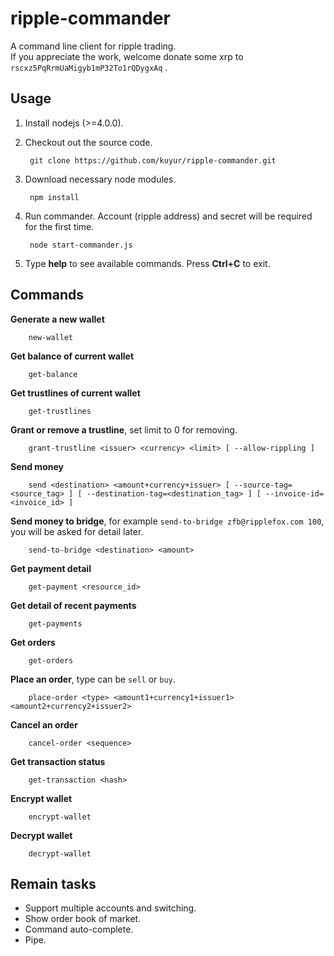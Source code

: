 # ripple-commander
A command line client for ripple trading.  
If you appreciate the work, welcome donate some xrp to `rscxz5PqRrmUaMigyb1mP32To1rQDygxAq` .

## Usage
1. Install nodejs (>=4.0.0).
2. Checkout out the source code.

        git clone https://github.com/kuyur/ripple-commander.git

3. Download necessary node modules.

        npm install

4. Run commander. Account (ripple address) and secret will be required for the first time.

        node start-commander.js

5. Type **help** to see available commands. Press **Ctrl+C** to exit.

## Commands
**Generate a new wallet**

        new-wallet

**Get balance of current wallet**

        get-balance

**Get trustlines of current wallet**

        get-trustlines

**Grant or remove a trustline**, set limit to 0 for removing.

        grant-trustline <issuer> <currency> <limit> [ --allow-rippling ]

**Send money**

        send <destination> <amount+currency+issuer> [ --source-tag=<source_tag> ] [ --destination-tag=<destination_tag> ] [ --invoice-id=<invoice_id> ]

**Send money to bridge**, for example `send-to-bridge zfb@ripplefox.com 100`, you will be asked for detail later.

        send-to-bridge <destination> <amount>

**Get payment detail**

        get-payment <resource_id>

**Get detail of recent payments**

        get-payments

**Get orders**

        get-orders

**Place an order**, type can be `sell` or `buy`.

        place-order <type> <amount1+currency1+issuer1> <amount2+currency2+issuer2>

**Cancel an order**

        cancel-order <sequence>

**Get transaction status**

        get-transaction <hash>

**Encrypt wallet**

        encrypt-wallet

**Decrypt wallet**

        decrypt-wallet

## Remain tasks

* Support multiple accounts and switching.
* Show order book of market.
* Command auto-complete.
* Pipe.
